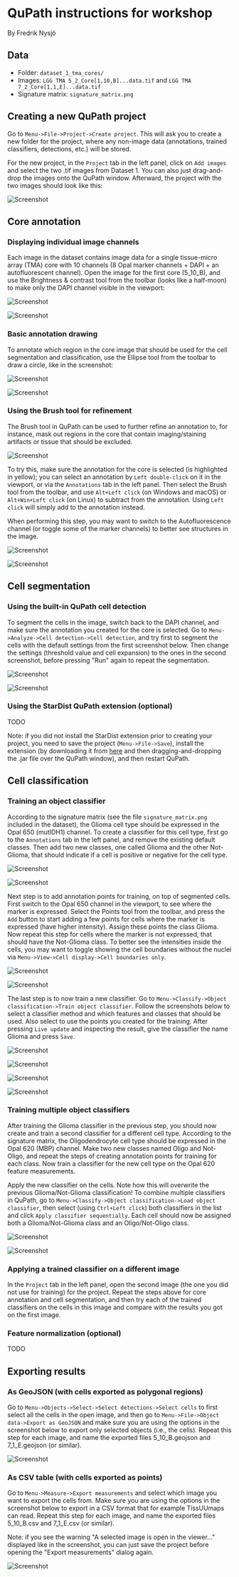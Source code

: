 # QuPath instructions for workshop

By Fredrik Nysjö

## Data

- Folder: `dataset_1_tma_cores/`
- Images: `LGG TMA 5_2_Core[1,10,B]...data.tif` and `LGG TMA 7_2_Core[1,1,E]...data.tif`
- Signature matrix: `signature_matrix.png`

## Creating a new QuPath project

Go to `Menu->File->Project->Create project`. This will ask you to create a new folder for the project, where any non-image data (annotations, trained classifiers, detections, etc.) will be stored.

For the new project, in the `Project` tab in the left panel, click on `Add images` and select the two .tif images from Dataset 1. You can also just drag-and-drop the images onto the QuPath window. Afterward, the project with the two images should look like this:

![](images/screenshot_project.png?raw=true "Screenshot")

## Core annotation

### Displaying individual image channels

Each image in the dataset contains image data for a single tissue-micro array (TMA) core with 10 channels (8 Opal marker channels + DAPI + an autofluorescent channel). Open the image for the first core (5_10_B), and use the Brightness & contrast tool from the toolbar (looks like a half-moon) to make only the DAPI channel visible in the viewport:

![](images/screenshot_brightness_contrast1.png?raw=true "Screenshot")

![](images/screenshot_brightness_contrast2.png?raw=true "Screenshot")

### Basic annotation drawing

To annotate which region in the core image that should be used for the cell segmentation and classification, use the Ellipse tool from the toolbar to draw a circle, like in the screenshot:

![](images/screenshot_annotation1.png?raw=true "Screenshot")

![](images/screenshot_annotation2.png?raw=true "Screenshot")

### Using the Brush tool for refinement

The Brush tool in QuPath can be used to further refine an annotation to, for instance, mask out regions in the core that contain imaging/staining artifacts or tissue that should be excluded.

![](images/screenshot_freehand1.png?raw=true "Screenshot")

To try this, make sure the annotation for the core is selected (is highlighted in yellow); you can select an annotation by `Left double-click` on it in the viewport, or via the `Annotations` tab in the left panel. Then select the Brush tool from the toolbar, and use `Alt+Left click` (on Windows and macOS) or `Alt+Win+Left click` (on Linux) to subtract from the annotation. Using `Left click` will simply add to the annotation instead.

When performing this step, you may want to switch to the Autofluorescence channel (or toggle some of the marker channels) to better see structures in the image.

![](images/screenshot_freehand2.png?raw=true "Screenshot")

![](images/screenshot_freehand3.png?raw=true "Screenshot")

## Cell segmentation

### Using the built-in QuPath cell detection

To segment the cells in the image, switch back to the DAPI channel, and make sure the annotation you created for the core is selected. Go to `Menu->Analyze->Cell detection->Cell detection`, and try first to segment the cells with the default settings from the first screenshot below. Then change the settings (threshold value and cell expansion) to the ones in the second screenshot, before pressing "Run" again to repeat the segmentation.

![](images/screenshot_cell_seg1.png?raw=true "Screenshot")

![](images/screenshot_cell_seg2.png?raw=true "Screenshot")

### Using the StarDist QuPath extension (optional)

TODO

Note: if you did not install the StarDist extension prior to creating your project, you need to save the project (`Menu->File->Save`), install the extension (by downloading it from [here](https://github.com/qupath/qupath-extension-stardist/releases) and then dragging-and-dropping the .jar file over the QuPath window), and then restart QuPath.

## Cell classification

### Training an object classifier

According to the signature matrix (see the file `signature_matrix.png` included in the dataset), the Glioma cell type should be expressed in the Opal 650 (mutIDH1) channel. To create a classifier for this cell type, first go to the `Annotations` tab in the left panel, and remove the existing default classes. Then add two new classes, one called Glioma and the other Not-Glioma, that should indicate if a cell is positive or negative for the cell type.

![](images/screenshot_classes1.png?raw=true "Screenshot")

![](images/screenshot_classes2.png?raw=true "Screenshot")

Next step is to add annotation points for training, on top of segmented cells. First switch to the Opal 650 channel in the viewport, to see where the marker is expressed. Select the Points tool from the toolbar, and press the `Add` button to start adding a few points for cells where the marker is expressed (have higher intensity). Assign these points the class Glioma. Now repeat this step for cells where the marker is not expressed, that should have the Not-Glioma class. To better see the intensities inside the cells, you may want to toggle showing the cell boundaries without the nuclei via `Menu->View->Cell display->Cell boundaries only`.

![](images/screenshot_singleclass1.png?raw=true "Screenshot")

![](images/screenshot_singleclass2.png?raw=true "Screenshot")

The last step is to now train a new classifier. Go to `Menu->Classify->Object classification->Train object classifier`. Follow the screenshots below to select a classifier method and which features and classes that should be used. Also select to use the points you created for the training. After pressing `Live update` and inspecting the result, give the classifier the name Glioma and press `Save`. 

![](images/screenshot_singleclass3.png?raw=true "Screenshot")

![](images/screenshot_singleclass4.png?raw=true "Screenshot")

![](images/screenshot_singleclass5.png?raw=true "Screenshot")

![](images/screenshot_singleclass6.png?raw=true "Screenshot")

### Training multiple object classifiers

After training the Glioma classifier in the previous step, you should now create and train a second classifier for a different cell type. According to the signature matrix, the Oligodendrocyte cell type should be expressed in the Opal 620 (MBP) channel. Make two new classes named Oligo and Not-Oligo, and repeat the steps of creating annotation points for training for each class. Now train a classifier for the new cell type on the Opal 620 feature measurements.

Apply the new classifier on the cells. Note how this will overwrite the previous Glioma/Not-Glioma classification! To combine multiple classifiers in QuPath, go to `Menu->Classify->Object classification->Load object classifier`, then select (using `Ctrl+Left click`) both classifiers in the list and click `Apply classifier sequentially`. Each cell should now be assigned both a Glioma/Not-Glioma class and an Oligo/Not-Oligo class.

![](images/screenshot_multiclass1.png?raw=true "Screenshot")

![](images/screenshot_multiclass2.png?raw=true "Screenshot")

### Applying a trained classifier on a different image

In the `Project` tab in the left panel, open the second image (the one you did not use for training) for the project. Repeat the steps above for core annotation and cell segmentation, and then try each of the trained classifiers on the cells in this image and compare with the results you got on the first image.

### Feature normalization (optional)

TODO

## Exporting results

### As GeoJSON (with cells exported as polygonal regions)

Go to `Menu->Objects->Select->Select detections->Select cells` to first select all the cells in the open image, and then go to `Menu->File->Object data->Export as GeoJSON` and make sure you are using the options in the screenshot below to export only selected objects (i.e., the cells). Repeat this step for each image, and name the exported files 5_10_B.geojson and 7_1_E.geojson (or similar).

![](images/screenshot_export_geojson.png?raw=true "Screenshot")

### As CSV table (with cells exported as points)

Go to `Menu->Measure->Export measurements` and select which image you want to export the cells from. Make sure you are using the options in the screenshot below to export in a CSV format that for example TissUUmaps can read. Repeat this step for each image, and name the exported files 5_10_B.csv and 7_1_E.csv (or similar).

Note: if you see the warning "A selected image is open in the viewer..." displayed like in the screenshot, you can just save the project before opening the "Export measurements" dialog again.

![](images/screenshot_export_csv.png?raw=true "Screenshot")
